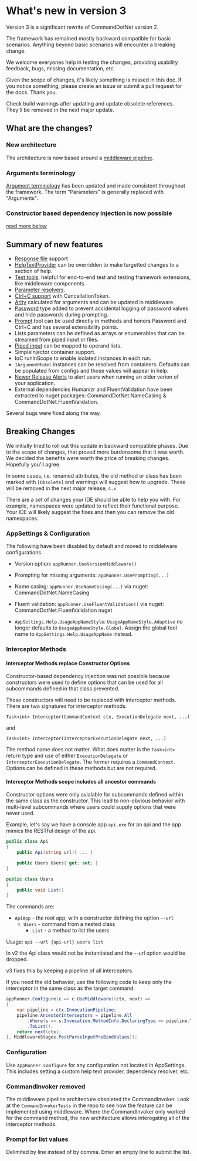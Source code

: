 # What's new in version 3

Version 3 is a significant rewrite of CommandDotNet version 2.

The framework has remained mostly backward compatible for basic scenarios. 
Anything beyond basic scenarios will encounter a breaking change.

We welcome everyones help in testing the changes, providing usability feedback, bugs, missing documentation, etc.

Given the scope of changes, it's likely something is missed in this doc. If you notice something, please create an issue or submit a pull request for the docs.  Thank you.

Check build warnings after updating and update obsolete references.  They'll be removed in the next major update.

## What are the changes?

### New architecture
The architecture is now based around a [middleware pipeline](../Extensibility/middleware.md).

### Arguments terminology
[Argument terminology](../DefiningCommands/argument-terminology.md) has been updated and made consistent throughout the framework. The term "Parameters" is generally replaced with "Arguments".

### Constructor based dependency injection is now possible
[read more below](#interceptor-methods)

## Summary of new features

* [Response file](../Middleware/response-files.md) support 
* [HelpTextProvider](../Extensibility/help.md) can be overridden to make targetted changes to a section of help.
* [Test tools](../test-tools.md), helpful for end-to-end test and testing framework extensions, like middleware components.
* [Parameter resolvers](../Extensibility/parameter-resolvers.md).
* [Ctrl+C support](../Middleware/cancellation.md) with CancellationToken.
* [Arity](../DefiningCommands/argument-arity.md) calculated for arguments and can be updated in middleware.
* [Password](../DefiningCommands/passwords.md) type added to prevent accidental logging of password values and hide passwords during prompting.
* [Prompt](../Middleware/prompting.md) tool can be used directly in methods and honors Password and Ctrl+C and has several extensibility points.
* Lists parameters can be defined as arrays or enumerables that can be streamed from piped input or files.
* [Piped input](../Middleware/piped-arguments.md) can be mapped to operand lists.
* SimpleInjector container support.
* IoC runInScope to enable isolated instances in each run.
* `IArgumentModel` instances can be resolved from containers. Defaults can be populated from configs and those values will appear in help.
* [Newer Release Alerts](../Middleware/newer-release-alerts.md) to alert users when running an older verion of your application.
* External dependencies Humanizr and FluentValidation have been extracted to nuget packages: CommandDotNet.NameCasing & CommandDotNet.FluentValidation.

Several bugs were fixed along the way.

## Breaking Changes

We initially tried to roll out this update in backward compatible phases. Due to the scope of changes, that proved more burdonsome that it was worth. We decided the benefits were worth the price of breaking changes. Hopefully you'll agree.

In some cases, i.e. renamed attributes, the old method or class has been marked with `[Obsolete]` and warnings will suggest how to upgrade.  These will be removed in the next major release, `4.x`

There are a set of changes your IDE should be able to help you with.  For example, namespaces were updated to reflect their functional purpose. Your IDE will likely suggest the fixes and then you can remove the old namespaces. 

### AppSettings & Configuration

The following have been disabled by default and moved to middelware configurations

* Version option: `appRunner.UseVersionMiddleware()`
* Prompting for missing arguments: `appRunner.UsePrompting(...)`
* Name casing: `appRunner.UseNameCasing(...)` via nuget: CommandDotNet.NameCasing
* Fluent validation: `appRunner.UseFluentValidation()` via nuget: CommandDotNet.FluentValidation nuget

* `AppSettings.Help.UsageAppNameStyle`: `UsageAppNameStyle.Adaptive` no longer defaults to `UsageAppNameStyle.Global`. Assign the global tool name to `AppSettings.Help.UsageAppName` instead.

### Interceptor Methods

#### Interceptor Methods replace Constructor Options 

Constructor-based dependency injection was not possible because constructors were used to define options that can be used for all subcommands defined in that class prevented.

Those constructors will need to be replaced with interceptor methods.  There are two signatures for interceptor methods.

`Task<int> Interceptor(CommandContext ctx, ExecutionDelegate next, ...)`

and

`Task<int> Interceptor(InterceptorExecutionDelegate next, ...)`

The method name does not matter.  What does matter is the `Task<int>` return type and use of either `ExecutionDelegate` or `InterceptorExecutionDelegate`.  The former requires a `CommandContext`. Options can be defined in these methods but are not required.

#### Interceptor Methods scope includes all ancestor commands

Constructor options were only avialable for subcommands defined within the same class as the constructor.
This lead to non-obvious behavior with multi-level subcommands where users could supply options that were never used.

Example, let's say we have a console app `api.exe` for an api and the app mimics the RESTful design of the api. 

``` c#
public class Api
{
    public Api(string url){ ... }

    public Users Users{ get; set; }
}

public class Users
{
    public void List()
}
```

The commands are:

* `ApiApp` - the root app, with a constructor defining the option `--url`
  * `Users` - command from a nested class
    * `List` - a method to list the users

Usage: `api --url {api-url} users list`

In v2 the Api class would not be instantiated and the --url option would be dropped.  

v3 fixes this by keeping a pipeline of all interceptors.

If you need the old behavior, use the following code to keep only the interceptor in the same class as the target command. 

``` c#
appRunner.Configure(c => c.UseMiddleware((ctx, next) =>
{
    var pipeline = ctx.InvocationPipeline;
    pipeline.AncestorInterceptors = pipeline.All
        .Where(s => s.Invocation.MethodInfo.DeclaringType == pipeline.TargetCommand.Invocation.MethodInfo.DeclaringType)
        .ToList();
    return next(ctx);
}, MiddlewareStages.PostParseInputPreBindValues));
```

### Configuration

Use `AppRunner.Configure` for any configuration not located in AppSettings. This includes setting a custom help text provider, dependency resolver, etc.

### CommandInvoker removed
The middleware pipeline architecture obsoleted the CommandInvoker. Look at the `CommandInvokerTests` in the repo to see how the feature can be implemented using middleware. Where the CommandInvoker only worked for the command method, the new architecture allows interogating all of the interceptor methods.

### Prompt for list values
Delimited by line instead of by comma. Enter an empty line to submit the list.
